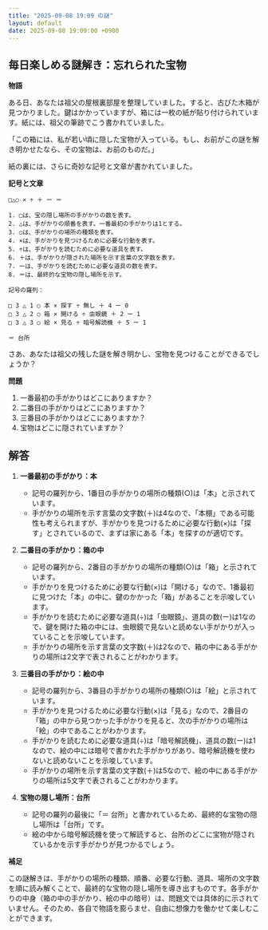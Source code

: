 ```yaml
---
title: "2025-09-08 19:09 の謎"
layout: default
date: 2025-09-08 19:09:00 +0900
---
```

## 毎日楽しめる謎解き：忘れられた宝物

**物語**

ある日、あなたは祖父の屋根裏部屋を整理していました。すると、古びた木箱が見つかりました。鍵はかかっていますが、箱には一枚の紙が貼り付けられています。紙には、祖父の筆跡でこう書かれていました。

「この箱には、私が若い頃に隠した宝物が入っている。もし、お前がこの謎を解き明かせたなら、その宝物は、お前のものだ。」

紙の裏には、さらに奇妙な記号と文章が書かれていました。

**記号と文章**

```
□△○ × ÷ ＋ ー ＝

1. □は、宝の隠し場所の手がかりの数を表す。
2. △は、手がかりの順番を表す。一番最初の手がかりは1とする。
3. ○は、手がかりの場所の種類を表す。
4. ×は、手がかりを見つけるために必要な行動を表す。
5. ÷は、手がかりを読むために必要な道具を表す。
6. ＋は、手がかりが隠された場所を示す言葉の文字数を表す。
7. ーは、手がかりを読むために必要な道具の数を表す。
8. ＝は、最終的な宝物の隠し場所を示す。

記号の羅列：

□ 3 △ 1 ○ 本 × 探す ÷ 無し ＋ 4 ー 0
□ 3 △ 2 ○ 箱 × 開ける ÷ 虫眼鏡 ＋ 2 ー 1
□ 3 △ 3 ○ 絵 × 見る ÷ 暗号解読機 ＋ 5 ー 1

＝ 台所
```

さあ、あなたは祖父の残した謎を解き明かし、宝物を見つけることができるでしょうか？

**問題**

1. 一番最初の手がかりはどこにありますか？
2. 二番目の手がかりはどこにありますか？
3. 三番目の手がかりはどこにありますか？
4. 宝物はどこに隠されていますか？

## 解答

1.  **一番最初の手がかり：本**

    *   記号の羅列から、1番目の手がかりの場所の種類(○)は「本」と示されています。
    *   手がかりの場所を示す言葉の文字数(＋)は4なので、「本棚」である可能性も考えられますが、手がかりを見つけるために必要な行動(×)は「探す」とされているので、まずは家にある「本」を探すのが適切です。

2.  **二番目の手がかり：箱の中**

    *   記号の羅列から、2番目の手がかりの場所の種類(○)は「箱」と示されています。
    *   手がかりを見つけるために必要な行動(×)は「開ける」なので、1番最初に見つけた「本」の中に、鍵のかかった「箱」があることを示唆しています。
    *   手がかりを読むために必要な道具(÷)は「虫眼鏡」、道具の数(ー)は1なので、鍵を開けた箱の中には、虫眼鏡で見ないと読めない手がかりが入っていることを示唆しています。
    *   手がかりの場所を示す言葉の文字数(＋)は2なので、箱の中にある手がかりの場所は2文字で表されることがわかります。

3.  **三番目の手がかり：絵の中**

    *   記号の羅列から、3番目の手がかりの場所の種類(○)は「絵」と示されています。
    *   手がかりを見つけるために必要な行動(×)は「見る」なので、2番目の「箱」の中から見つかった手がかりを見ると、次の手がかりの場所は「絵」の中であることがわかります。
    *   手がかりを読むために必要な道具(÷)は「暗号解読機」、道具の数(ー)は1なので、絵の中には暗号で書かれた手がかりがあり、暗号解読機を使わないと読めないことを示唆しています。
    *   手がかりの場所を示す言葉の文字数(＋)は5なので、絵の中にある手がかりの場所は5文字で表されることがわかります。

4.  **宝物の隠し場所：台所**

    *   記号の羅列の最後に「＝ 台所」と書かれているため、最終的な宝物の隠し場所は「台所」です。
    *   絵の中から暗号解読機を使って解読すると、台所のどこに宝物が隠されているかを示す手がかりが見つかるでしょう。

**補足**

この謎解きは、手がかりの場所の種類、順番、必要な行動、道具、場所の文字数を順に読み解くことで、最終的な宝物の隠し場所を導き出すものです。各手がかりの中身（箱の中の手がかり、絵の中の暗号）は、問題文では具体的に示されていません。そのため、各自で物語を膨らませ、自由に想像力を働かせて楽しむことができます。
